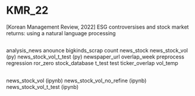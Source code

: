 # KMR_22
[Korean Management Review, 2022] ESG controversises and stock market returns: using a natural language processing

##
analysis_news
anounce
bigkinds_scrap
count
news_stock
news_stock_vol (py)
news_stock_vol_t_test (py)
newspaper_url
overlap_week
preprocess
regression
ror_zero
stock_database
t_test
test
ticker_overlap
vol_temp

##
news_stock_vol (ipynb)
news_stock_vol_no_refine (ipynb)
news_stock_vol_t_test (ipynb)
